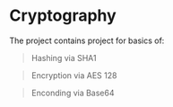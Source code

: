 # Cryptography
The project contains project for basics of:
>Hashing via SHA1

>Encryption via AES 128

>Enconding via Base64
